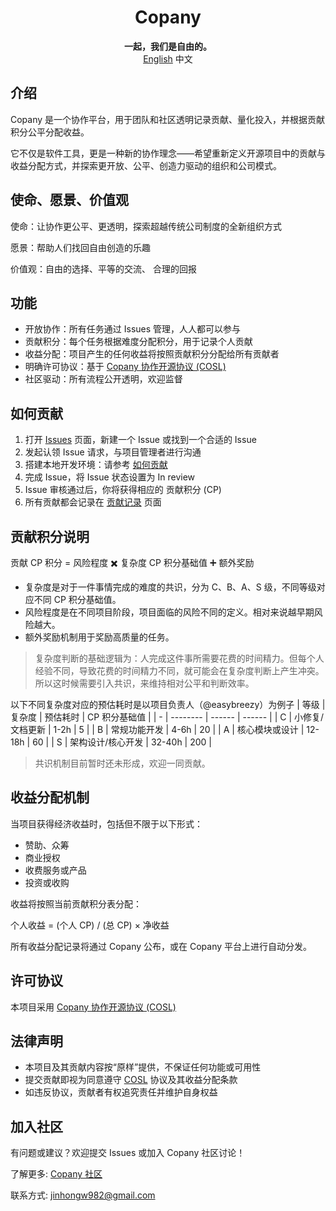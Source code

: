 <h1 align="center">Copany</h1>

<p align="center">
    <strong>一起，我们是自由的。</strong><br>
    <a href="https://github.com/Copanies/Copany/blob/main/README.md">English</a>
    <span>中文</span>
</p>

## 介绍

Copany 是一个协作平台，用于团队和社区透明记录贡献、量化投入，并根据贡献积分公平分配收益。

它不仅是软件工具，更是一种新的协作理念——希望重新定义开源项目中的贡献与收益分配方式，并探索更开放、公平、创造力驱动的组织和公司模式。

## 使命、愿景、价值观

使命：让协作更公平、更透明，探索超越传统公司制度的全新组织方式

愿景：帮助人们找回自由创造的乐趣

价值观：自由的选择、平等的交流、 合理的回报

## 功能

- 开放协作：所有任务通过 Issues 管理，人人都可以参与
- 贡献积分：每个任务根据难度分配积分，用于记录个人贡献
- 收益分配：项目产生的任何收益将按照贡献积分分配给所有贡献者
- 明确许可协议：基于 [Copany 协作开源协议 (COSL)](https://github.com/Copanies/Copany/blob/main/LICENSE)
- 社区驱动：所有流程公开透明，欢迎监督

## 如何贡献

1. 打开 [Issues](https://copany.app/copany/5?tab=Cooperate&subtab=Issue) 页面，新建一个 Issue 或找到一个合适的 Issue
2. 发起认领 Issue 请求，与项目管理者进行沟通
3. 搭建本地开发环境：请参考 [如何贡献](https://github.com/Copanies/Copany/blob/main/https://github.com/Copanies/Copany/blob/main/CONTRIBUTING.zh.md)
4. 完成 Issue，将 Issue 状态设置为 In review
5. Issue 审核通过后，你将获得相应的 贡献积分 (CP)
6. 所有贡献都会记录在 [贡献记录](https://copany.app/copany/5?tab=Contribution&subtab=Issue) 页面

## 贡献积分说明

贡献 CP 积分 = 风险程度 ✖️ 复杂度 CP 积分基础值 ➕ 额外奖励

- 复杂度是对于一件事情完成的难度的共识，分为 C、B、A、S 级，不同等级对应不同 CP 积分基础值。
- 风险程度是在不同项目阶段，项目面临的风险不同的定义。相对来说越早期风险越大。
- 额外奖励机制用于奖励高质量的任务。

> 复杂度判断的基础逻辑为：人完成这件事所需要花费的时间精力。但每个人经验不同，导致花费的时间精力不同，就可能会在复杂度判断上产生冲突。 所以这时候需要引入共识，来维持相对公平和判断效率。

以下不同复杂度对应的预估耗时是以项目负责人（@easybreezy）为例子
| 等级 | 复杂度 | 预估耗时 | CP 积分基础值 |
| - | -------- | ------ | ------ |
| C | 小修复/文档更新 | 1-2h | 5 |
| B | 常规功能开发 | 4-6h | 20 |
| A | 核心模块或设计 | 12-18h | 60 |
| S | 架构设计/核心开发 | 32-40h | 200 |

> 共识机制目前暂时还未形成，欢迎一同贡献。

## 收益分配机制

当项目获得经济收益时，包括但不限于以下形式：

- 赞助、众筹
- 商业授权
- 收费服务或产品
- 投资或收购

收益将按照当前贡献积分表分配：

个人收益 = (个人 CP) / (总 CP) × 净收益

所有收益分配记录将通过 Copany 公布，或在 Copany 平台上进行自动分发。

## 许可协议

本项目采用 [Copany 协作开源协议 (COSL)](https://github.com/Copanies/Copany/blob/main/LICENSE)

## 法律声明

- 本项目及其贡献内容按“原样”提供，不保证任何功能或可用性
- 提交贡献即视为同意遵守 [COSL](https://github.com/Copanies/Copany/blob/main/LICENSE) 协议及其收益分配条款
- 如违反协议，贡献者有权追究责任并维护自身权益

## 加入社区

有问题或建议？欢迎提交 Issues 或加入 Copany 社区讨论！

了解更多: [Copany 社区](https://copany.app)

联系方式: jinhongw982@gmail.com
